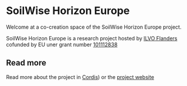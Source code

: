 # SoilWise Horizon Europe

Welcome at a co-creation space of the SoilWise Horizon Europe project. 

SoilWise Horizon Europe is a research project hosted by [ILVO Flanders](https://ilvo.vlaanderen.be/en/)  cofunded by EU uner grant number 
[101112838](https://cordis.europa.eu/project/id/101112838)

## Read more

Read more about the project in [Cordis](https://cordis.europa.eu/project/id/101112838)) or the [project website](https://soilwise-he.eu)
